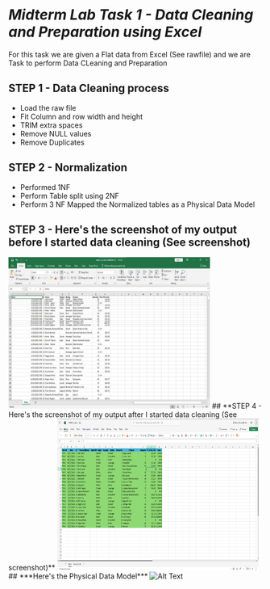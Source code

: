 # ***Midterm Lab Task 1 - Data Cleaning and Preparation using Excel***
For this task we are given a Flat data from Excel (See rawfile) and we are Task to perform Data CLeaning and Preparation
## **STEP 1 - Data Cleaning process**
- Load the raw file
- Fit Column and row width and height
- TRIM extra spaces
- Remove NULL values
- Remove Duplicates
## **STEP 2 - Normalization**
- Performed 1NF
- Perform Table split using 2NF
- Perform 3 NF
Mapped the Normalized tables as a Physical Data Model
## **STEP 3 - Here's the screenshot of my output before I started data cleaning (See screenshot)**
<img src="Images/raw.png" alt="Alt Text" width="400" height="300">
## **STEP 4 - Here's the screenshot of my output after I started data cleaning (See screenshot)**
<img src="Images/Table_PINEDA.png" alt="Alt Text" width="400" height="300">
## ***Here's the Physical Data Model***
<img src=".JPG" alt="Alt Text" width="400" height="300">
